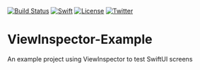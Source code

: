 [![Build Status](https://github.com/wibosco/ViewInspector-Example/actions/workflows/swift.yml/badge.svg)](https://github.com/wibosco/ViewInspector-Example/actions/workflows/swift.yml)
[![Swift](https://img.shields.io/badge/Swift-5-orange.svg?style=flat)](https://swift.org)
[![License](http://img.shields.io/badge/License-MIT-green.svg?style=flat)](https://github.com/wibosco/ViewInspector-Example/blob/main/LICENSE)
[![Twitter](https://img.shields.io/badge/Twitter-@wibosco-blue.svg?style=flat)](https://twitter.com/wibosco)

# ViewInspector-Example
An example project using ViewInspector to test SwiftUI screens
